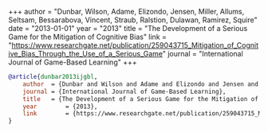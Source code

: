 +++
author = "Dunbar, Wilson, Adame, Elizondo, Jensen, Miller, Allums, Seltsam, Bessarabova, Vincent, Straub, Ralstion, Dulawan, Ramirez, Squire"
date = "2013-01-01"
year = "2013"
title = "The Development of a Serious Game for the Mitigation of Cognitive Bias"
link = "https://www.researchgate.net/publication/259043715_Mitigation_of_Cognitive_Bias_Through_the_Use_of_a_Serious_Game"
journal = "International Journal of Game-Based Learning"
+++
```bibtex
@article{dunbar2013ijgbl,
    author 	= {Dunbar and Wilson and Adame and Elizondo and Jensen and Miller and Allums and Seltsam and Bessarabova and Vincent and Straub and Ralstion and Dulawan and Ramirez and Squire},
    journal = {International Journal of Game-Based Learning},
    title 	= {The Development of a Serious Game for the Mitigation of Cognitive Bias},
    year 		= {2013},
    link 		= {https://www.researchgate.net/publication/259043715_Mitigation_of_Cognitive_Bias_Through_the_Use_of_a_Serious_Game},
}
```
